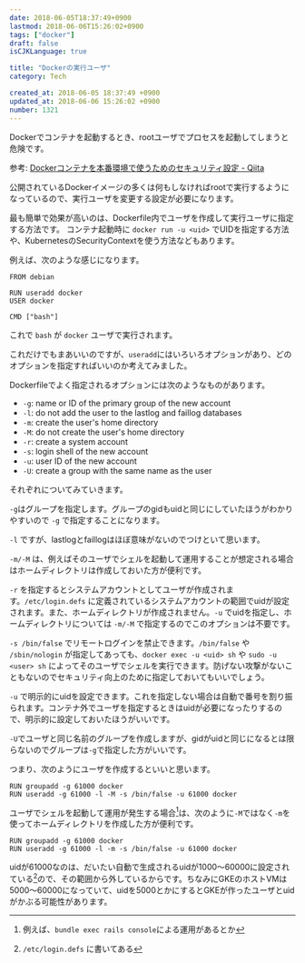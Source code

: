 ```yaml
---
date: 2018-06-05T18:37:49+0900
lastmod: 2018-06-06T15:26:02+0900
tags: ["docker"]
draft: false
isCJKLanguage: true

title: "Dockerの実行ユーザ"
category: Tech

created_at: 2018-06-05 18:37:49 +0900
updated_at: 2018-06-06 15:26:02 +0900
number: 1321
---
```


Dockerでコンテナを起動するとき、rootユーザでプロセスを起動してしまうと危険です。

参考: [Dockerコンテナを本番環境で使うためのセキュリティ設定 - Qiita](https://qiita.com/muff1225/items/4edea7b039dd9f26098f#root%E6%A8%A9%E9%99%90%E3%82%92%E5%89%A5%E5%A5%AA%E3%81%99%E3%82%8B)

公開されているDockerイメージの多くは何もしなければrootで実行するようになっているので、実行ユーザを変更する設定が必要になります。

最も簡単で効果が高いのは、Dockerfile内でユーザを作成して実行ユーザに指定する方法です。
コンテナ起動時に `docker run -u <uid>` でUIDを指定する方法や、KubernetesのSecurityContextを使う方法などもあります。

例えば、次のような感じになります。

```
FROM debian

RUN useradd docker
USER docker

CMD ["bash"]
```

これで `bash` が `docker` ユーザで実行されます。

これだけでもまあいいのですが、`useradd`にはいろいろオプションがあり、どのオプションを指定すればいいのか考えてみました。

Dockerfileでよく指定されるオプションには次のようなものがあります。

* `-g`: name or ID of the primary group of the new account
* `-l`: do not add the user to the lastlog and faillog databases
* `-m`: create the user's home directory
* `-M`: do not create the user's home directory
* `-r`: create a system account
* `-s`: login shell of the new account
* `-u`: user ID of the new account
* `-U`: create a group with the same name as the user

それぞれについてみていきます。

`-g`はグループを指定します。グループのgidもuidと同じにしていたほうがわかりやすいので `-g` で指定することになります。

`-l` ですが、lastlogとfaillogはほぼ意味がないのでつけといて思います。

`-m/-M` は、例えばそのユーザでシェルを起動して運用することが想定される場合はホームディレクトリは作成しておいた方が便利です。

`-r` を指定するとシステムアカウントとしてユーザが作成されます。`/etc/login.defs` に定義されているシステムアカウントの範囲でuidが設定されます。また、ホームディレクトリが作成されません。`-u` でuidを指定し、ホームディレクトリについては `-m/-M` で指定するのでこのオプションは不要です。

`-s /bin/false` でリモートログインを禁止できます。`/bin/false` や `/sbin/nologin` が指定してあっても、`docker exec -u <uid> sh` や `sudo -u <user> sh` によってそのユーザでシェルを実行できます。防げない攻撃がないこともないのでセキュリティ向上のために指定しておいてもいいでしょう。

`-u` で明示的にuidを設定できます。これを指定しない場合は自動で番号を割り振られます。コンテナ外でユーザを指定するときはuidが必要になったりするので、明示的に設定しておいたほうがいいです。

`-U`でユーザと同じ名前のグループを作成しますが、gidがuidと同じになるとは限らないのでグループは`-g`で指定した方がいいです。

つまり、次のようにユーザを作成するといいと思います。

```
RUN groupadd -g 61000 docker
RUN useradd -g 61000 -l -M -s /bin/false -u 61000 docker
```

ユーザでシェルを起動して運用が発生する場合[^1]は、次のように`-M`ではなく`-m`を使ってホームディレクトリを作成した方が便利です。

```
RUN groupadd -g 61000 docker
RUN useradd -g 61000 -l -m -s /bin/false -u 61000 docker
```

[^1]: 例えば、`bundle exec rails console`による運用があるとか

uidが61000なのは、だいたい自動で生成されるuidが1000〜60000に設定されている[^2]ので、その範囲から外しているからです。ちなみにGKEのホストVMは5000〜60000になっていて、uidを5000とかにするとGKEが作ったユーザとuidがかぶる可能性があります。

[^2]: `/etc/login.defs` に書いてある
